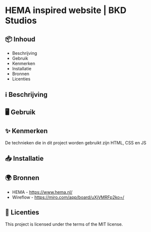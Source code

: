 # HEMA inspired website | BKD Studios

## 📦 Inhoud
* Beschrijving
* Gebruik
* Kenmerken
* Installatie
* Bronnen
* Licenties

## ℹ️ Beschrijving

## 🖥️ Gebruik

## ✨ Kenmerken
De technieken die in dit project worden gebruikt zijn HTML, CSS en JS

## 📥 Installatie

## 🌍 Bronnen
* HEMA - https://www.hema.nl/
* Wireflow - https://miro.com/app/board/uXjVMRFp2ko=/

## 🪪 Licenties
This project is licensed under the terms of the MIT license.
